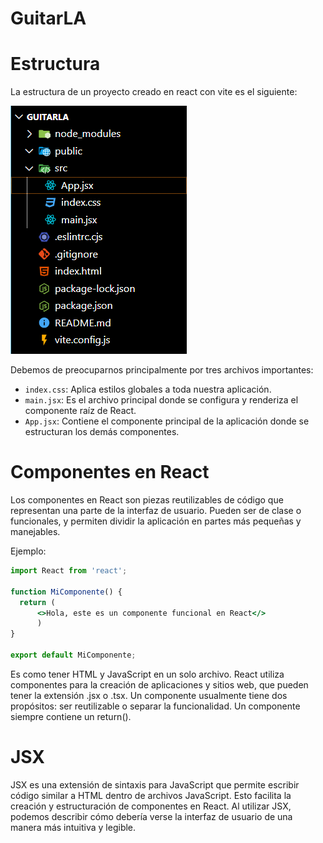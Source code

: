 # GuitarLA

# Estructura

La estructura de un proyecto creado en react con vite es el siguiente:

![Untitled](GuitarLA%203ad4cf263f9940ab9db287c9fcaa2c8a/Untitled.png)

Debemos de preocuparnos principalmente por tres archivos importantes:

- `index.css`: Aplica estilos globales a toda nuestra aplicación.
- `main.jsx`: Es el archivo principal donde se configura y renderiza el componente raíz de React.
- `App.jsx`: Contiene el componente principal de la aplicación donde se estructuran los demás componentes.

# Componentes en React

Los componentes en React son piezas reutilizables de código que representan una parte de la interfaz de usuario. Pueden ser de clase o funcionales, y permiten dividir la aplicación en partes más pequeñas y manejables.

Ejemplo:

```jsx
import React from 'react';

function MiComponente() {
  return (
	  <>Hola, este es un componente funcional en React</>
	  )
}

export default MiComponente;
```

Es como tener HTML y JavaScript en un solo archivo. React utiliza componentes para la creación de aplicaciones y sitios web, que pueden tener la extensión .jsx o .tsx. Un componente usualmente tiene dos propósitos: ser reutilizable o separar la funcionalidad. Un componente siempre contiene un return().

# JSX

JSX es una extensión de sintaxis para JavaScript que permite escribir código similar a HTML dentro de archivos JavaScript. Esto facilita la creación y estructuración de componentes en React. Al utilizar JSX, podemos describir cómo debería verse la interfaz de usuario de una manera más intuitiva y legible.